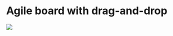 # Agile board with drag-and-drop

![](https://user-images.githubusercontent.com/43936575/176952655-43e6920c-aa2c-47e8-9a70-6fa137c2efef.png)
